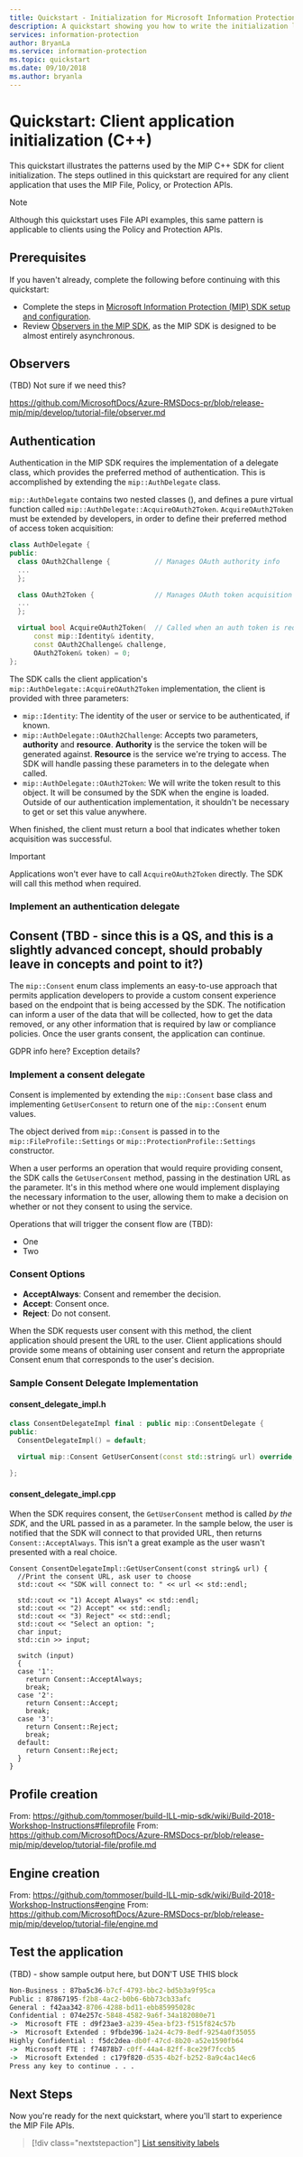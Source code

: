 ```yaml
---
title: Quickstart - Initialization for Microsoft Information Protection (MIP) SDK C++ clients
description: A quickstart showing you how to write the initialization logic for a Microsoft Information Protection (MIP) SDK client applications.
services: information-protection
author: BryanLa
ms.service: information-protection
ms.topic: quickstart
ms.date: 09/10/2018
ms.author: bryanla
---
```


# Quickstart: Client application initialization (C++)

This quickstart illustrates the patterns used by the MIP C++ SDK for client initialization. The steps outlined in this quickstart are required for any client application that uses the MIP File, Policy, or Protection APIs.

> [!NOTE]
> Although this quickstart uses File API examples, this same pattern is applicable to clients using the Policy and Protection APIs.

## Prerequisites

If you haven't already, complete the following before continuing with this quickstart:

- Complete the steps in [Microsoft Information Protection (MIP) SDK setup and configuration](setup-configure-mip.md).
- Review [Observers in the MIP SDK](concepts-async-observers.md), as the MIP SDK is designed to be almost entirely asynchronous.

## Observers

(TBD) Not sure if we need this?

https://github.com/MicrosoftDocs/Azure-RMSDocs-pr/blob/release-mip/mip/develop/tutorial-file/observer.md

## Authentication

Authentication in the MIP SDK requires the implementation of a delegate class, which provides the preferred method of authentication. This is accomplished by extending the `mip::AuthDelegate` class.  

`mip::AuthDelegate` contains two nested classes (), and defines a pure virtual function called `mip::AuthDelegate::AcquireOAuth2Token`. `AcquireOAuth2Token` must be extended by developers, in order to define their preferred method of access token acquisition:

```cpp
class AuthDelegate {
public:
  class OAuth2Challenge {           // Manages OAuth authority info
  ...
  };

  class OAuth2Token {               // Manages OAuth token acquisition and storage
  ...
  };

  virtual bool AcquireOAuth2Token(  // Called when an auth token is required by SDK client app
      const mip::Identity& identity,
      const OAuth2Challenge& challenge,
      OAuth2Token& token) = 0;
};
```

The SDK calls the client application's `mip::AuthDelegate::AcquireOAuth2Token` implementation, the client is provided with three parameters:

- `mip::Identity`: The identity of the user or service to be authenticated, if known.
- `mip::AuthDelegate::OAuth2Challenge`: Accepts two parameters, **authority** and **resource**. **Authority** is the service the token will be generated against. **Resource** is the service we're trying to access. The SDK will handle passing these parameters in to the delegate when called.
- `mip::AuthDelegate::OAuth2Token`: We will write the token result to this object. It will be consumed by the SDK when the engine is loaded. Outside of our authentication implementation, it shouldn't be necessary to get or set this value anywhere.

When finished, the client must return a bool that indicates whether token acquisition was successful.

>[!Important]
> Applications won't ever have to call `AcquireOAuth2Token` directly. The SDK will call this method  when required.

### Implement an authentication delegate 


## Consent (TBD - since this is a QS, and this is a slightly advanced concept, should probably leave in concepts and point to it?)

The `mip::Consent` enum class implements an easy-to-use approach that permits application developers to provide a custom consent experience based on the endpoint that is being accessed by the SDK. The notification can inform a user of the data that will be collected, how to get the data removed, or any other information that is required by law or compliance policies. Once the user grants consent, the application can continue. 

GDPR info here? 
Exception details?

### Implement a consent delegate

Consent is implemented by extending the `mip::Consent` base class and implementing `GetUserConsent` to return one of the `mip::Consent` enum values. 

The object derived from `mip::Consent` is passed in to the `mip::FileProfile::Settings` or `mip::ProtectionProfile::Settings` constructor.

When a user performs an operation that would require providing consent, the SDK calls the `GetUserConsent` method, passing in the destination URL as the parameter. It's in this method where one would implement displaying the necessary information to the user, allowing them to make a decision on whether or not they consent to using the service. 

Operations that will trigger the consent flow are (TBD):

- One
- Two

### Consent Options

- **AcceptAlways**: Consent and remember the decision.
- **Accept**: Consent once.
- **Reject**: Do not consent.

When the SDK requests user consent with this method, the client
application should present the URL to the user. Client applications should
provide some means of obtaining user consent and return the appropriate
Consent enum that corresponds to the user's decision.

### Sample Consent Delegate Implementation

#### consent_delegate_impl.h

```cpp
class ConsentDelegateImpl final : public mip::ConsentDelegate {
public:
  ConsentDelegateImpl() = default;
  
  virtual mip::Consent GetUserConsent(const std::string& url) override;

};
```

#### consent_delegate_impl.cpp

When the SDK requires consent, the `GetUserConsent` method is called *by the SDK*, and the URL passed in as a parameter. In the sample below, the user is notified that the SDK will connect to that provided URL, then returns `Consent::AcceptAlways`. This isn't a great example as the user wasn't presented with a real choice.

```console
Consent ConsentDelegateImpl::GetUserConsent(const string& url) {
  //Print the consent URL, ask user to choose
  std::cout << "SDK will connect to: " << url << std::endl;

  std::cout << "1) Accept Always" << std::endl;
  std::cout << "2) Accept" << std::endl;
  std::cout << "3) Reject" << std::endl;
  std::cout << "Select an option: ";
  char input;
  std::cin >> input;

  switch (input)
  {
  case '1':
    return Consent::AcceptAlways;
    break;
  case '2':
    return Consent::Accept;
    break;
  case '3':
    return Consent::Reject;
    break;
  default:
    return Consent::Reject;
  }  
}
```

## Profile creation

From: https://github.com/tommoser/build-ILL-mip-sdk/wiki/Build-2018-Workshop-Instructions#fileprofile 
From: https://github.com/MicrosoftDocs/Azure-RMSDocs-pr/blob/release-mip/mip/develop/tutorial-file/profile.md 


## Engine creation

From: https://github.com/tommoser/build-ILL-mip-sdk/wiki/Build-2018-Workshop-Instructions#engine 
From: https://github.com/MicrosoftDocs/Azure-RMSDocs-pr/blob/release-mip/mip/develop/tutorial-file/engine.md 

## Test the application

(TBD) - show sample output here, but DON'T USE THIS block

```cmd
Non-Business : 87ba5c36-b7cf-4793-bbc2-bd5b3a9f95ca
Public : 87867195-f2b8-4ac2-b0b6-6bb73cb33afc
General : f42aa342-8706-4288-bd11-ebb85995028c
Confidential : 074e257c-5848-4582-9a6f-34a182080e71
->  Microsoft FTE : d9f23ae3-a239-45ea-bf23-f515f824c57b
->  Microsoft Extended : 9fbde396-1a24-4c79-8edf-9254a0f35055
Highly Confidential : f5dc2dea-db0f-47cd-8b20-a52e1590fb64
->  Microsoft FTE : f74878b7-c0ff-44a4-82ff-8ce29f7fccb5
->  Microsoft Extended : c179f820-d535-4b2f-b252-8a9c4ac14ec6
Press any key to continue . . .
```

## Next Steps

Now you're ready for the next quickstart, where you'll start to experience the MIP File APIs.

> [!div class="nextstepaction"]
> [List sensitivity labels](quick-file-list-labels-cpp.md)